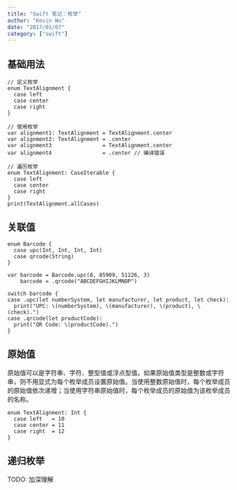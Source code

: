 ```yaml
---
title: "Swift 笔记：枚举"
author: "Kevin Wu"
date: "2017/01/07"
category: ["swift"]
---
```



## 基础用法

~~~
// 定义枚举
enum TextAlignment {
  case left
  case center
  case right
}

// 使用枚举
var alignment1: TextAlignment = TextAlignment.center
var alignment2: TextAlignment = .center
var alignment3                = TextAlignment.center
var alignment4                = .center // 编译错误

// 遍历枚举
enum TextAlignment: CaseIterable {
  case left
  case center
  case right
}
print(TextAlignment.allCases)
~~~

## 关联值

~~~
enum Barcode {
  case upc(Int, Int, Int, Int)
  case qrcode(String)
}

var barcode = Barcode.upc(8, 85909, 51226, 3)
    barcode = .qrcode("ABCDEFGHIJKLMNOP")

switch barcode {
case .upc(let numberSystem, let manufacturer, let product, let check):
  print("UPC: \(numberSystem), \(manufacturer), \(product), \(check).")
case .qrcode(let productCode):
  print("QR Code: \(productCode).")
}
~~~

## 原始值

原始值可以是字符串、字符、整型值或浮点型值。如果原始值类型是整数或字符串，则不用显式为每个枚举成员设置原始值。当使用整数原始值时，每个枚举成员的原始值依次递增；当使用字符串原始值时，每个枚举成员的原始值为该枚举成员的名称。

~~~
enum TextAlignment: Int {
  case left   = 10
  case center = 11
  case right  = 12
}
~~~

## 递归枚举

TODO: 加深理解
